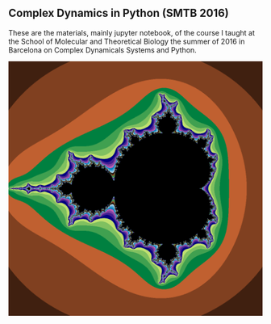 ## Complex Dynamics in Python (SMTB 2016)

These are the materials, mainly jupyter notebook, of the course I taught at the School of Molecular and Theoretical Biology the summer of 2016 in Barcelona on Complex Dynamicals Systems and Python.

![alt text](https://github.com/RodericGuigoCorominas/smtb2016cpxdyn/blob/master/Images/mandelbrot.png)
